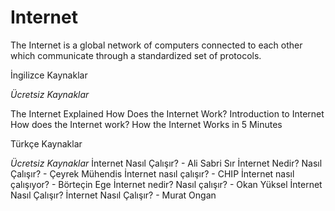 # Internet

The Internet is a global network of computers connected to each other which communicate through a standardized set of protocols.

<ResourceGroupTitle>İngilizce Kaynaklar</ResourceGroupTitle>

*Ücretsiz Kaynaklar*

<BadgeLink colorScheme='yellow' badgeText='Read' href='https://www.vox.com/2014/6/16/18076282/the-internet'>The Internet Explained</BadgeLink>
<BadgeLink colorScheme='yellow' badgeText='Read' href='http://web.stanford.edu/class/msande91si/www-spr04/readings/week1/InternetWhitepaper.htm'>How Does the Internet Work?</BadgeLink>
<BadgeLink badgeText='Watch' href='/guides/what-is-internet'>Introduction to Internet</BadgeLink>
<BadgeLink badgeText='Watch' href='https://www.youtube.com/watch?v=TNQsmPf24go'>How does the Internet work?</BadgeLink>
<BadgeLink badgeText='Watch' href='https://www.youtube.com/watch?v=7_LPdttKXPc'>How the Internet Works in 5 Minutes</BadgeLink>

<ResourceGroupTitle>Türkçe Kaynaklar</ResourceGroupTitle>

*Ücretsiz Kaynaklar*
<BadgeLink badgeText='Oku' href='https://medium.com/bili%C5%9Fim-hareketi/i%CC%87nternet-nas%C4%B1l-%C3%A7al%C4%B1%C5%9F%C4%B1r-96f9d52d7724/?ref=yazilimcininyolharitasi.com'>İnternet Nasıl Çalışır? - Ali Sabri Sır</BadgeLink>
<BadgeLink badgeText='Oku' href='https://www.ceyrekmuhendis.com/internet-nedir-nasil-calisir/?ref=yazilimcininyolharitasi.com'>İnternet Nedir? Nasıl Çalışır? - Çeyrek Mühendis</BadgeLink>
<BadgeLink badgeText='Oku' href='https://www.chip.com.tr/haber/internet-nasil-calisir_1809.html/?ref=yazilimcininyolharitasi.com'>İnternet nasıl çalışır? - CHIP</BadgeLink>
<BadgeLink badgeText='Oku' href='http://bortecin.com/internet_nasil_calisiyor.pdf?ref=yazilimcininyolharitasi.com'>İnternet nasıl çalışıyor? - Börteçin Ege</BadgeLink>
<BadgeLink badgeText='Oku' href='https://okanyuksel.com/2016/05/internet-nasil-calisir/?ref=yazilimcininyolharitasi.com'>İnternet nedir? Nasıl çalışır? - Okan Yüksel</BadgeLink>
<BadgeLink badgeText='Oku' href='http://biyolojiegitim.yyu.edu.tr/mkpdf/incc.pdf?ref=yazilimcininyolharitasi.com'>İnternet Nasıl Çalışır?</BadgeLink>
<BadgeLink badgeText='Oku' href='https://e-bergi.com/y/internet-nasil-calisir/?ref=yazilimcininyolharitasi.com'>İnternet Nasıl Çalışır? - Murat Ongan</BadgeLink>